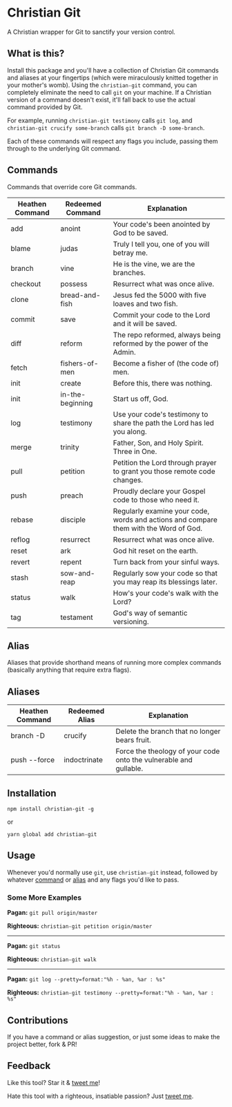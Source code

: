 # Christian Git

A Christian wrapper for Git to sanctify your version control.

## What is this?

Install this package and you'll have a collection of Christian Git commands and aliases at your fingertips (which were miraculously knitted together in your mother's womb). Using the `christian-git` command, you can completely eliminate the need to call `git` on your machine. If a Christian version of a command doesn't exist, it'll fall back to use the actual command provided by Git.

For example, running `christian-git testimony` calls `git log`, and `christian-git crucify some-branch` calls `git branch -D some-branch`.

Each of these commands will respect any flags you include, passing them through to the underlying Git command.

## Commands

Commands that override core Git commands.

| Heathen Command | Redeemed Command | Explanation                                                                           |
| --------------- | ---------------- | ------------------------------------------------------------------------------------- |
| add             | anoint           | Your code's been anointed by God to be saved.                                         |
| blame           | judas            | Truly I tell you, one of you will betray me.                                          |
| branch          | vine             | He is the vine, we are the branches.                                                  |
| checkout        | possess          | Resurrect what was once alive.                                                        |
| clone           | bread-and-fish   | Jesus fed the 5000 with five loaves and two fish.                                     |
| commit          | save             | Commit your code to the Lord and it will be saved.                                    |
| diff            | reform           | The repo reformed, always being reformed by the power of the Admin.                   |
| fetch           | fishers-of-men   | Become a fisher of (the code of) men.                                                 |
| init            | create           | Before this, there was nothing.                                                       |
| init            | in-the-beginning | Start us off, God.                                                                    |
| log             | testimony        | Use your code's testimony to share the path the Lord has led you along.               |
| merge           | trinity          | Father, Son, and Holy Spirit. Three in One.                                           |
| pull            | petition         | Petition the Lord through prayer to grant you those remote code changes.              |
| push            | preach           | Proudly declare your Gospel code to those who need it.                                |
| rebase          | disciple         | Regularly examine your code, words and actions and compare them with the Word of God. |
| reflog          | resurrect        | Resurrect what was once alive.                                                        |
| reset           | ark              | God hit reset on the earth.                                                           |
| revert          | repent           | Turn back from your sinful ways.                                                      |
| stash           | sow-and-reap     | Regularly sow your code so that you may reap its blessings later.                     |
| status          | walk             | How's your code's walk with the Lord?                                                 |
| tag             | testament        | God's way of semantic versioning.                                                     |

## Alias

Aliases that provide shorthand means of running more complex commands (basically anything that require extra flags).

## Aliases

| Heathen Command | Redeemed Alias | Explanation                                    |
| --------------- | -------------- | ---------------------------------------------- |
| branch -D       | crucify        | Delete the branch that no longer bears fruit. |
| push --force    | indoctrinate   | Force the theology of your code onto the vulnerable and gullable. |

## Installation

`npm install christian-git -g`

or

`yarn global add christian-git`

## Usage

Whenever you'd normally use `git`, use `christian-git` instead, followed by whatever [command](#commands) or [alias](#aliases) and any flags you'd like to pass.

### Some More Examples

**Pagan:** `git pull origin/master`

**Righteous:** `christian-git petition origin/master`

---

**Pagan:** `git status`

**Righteous:** `christian-git walk`

---

**Pagan:** `git log --pretty=format:"%h - %an, %ar : %s"`

**Righteous:** `christian-git testimony --pretty=format:"%h - %an, %ar : %s"`

## Contributions

If you have a command or alias suggestion, or just some ideas to make the project better, fork & PR!

## Feedback

Like this tool? Star it & [tweet me](https://www.twitter.com/amacarthur)!

Hate this tool with a righteous, insatiable passion? Just [tweet me](https://www.twitter.com/amacarthur).
